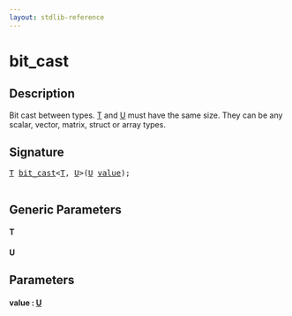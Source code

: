 ```yaml
---
layout: stdlib-reference
---
```


# bit\_cast

## Description

Bit cast between types. <span class='code'><a href="bit_cast.html#typeparam-T" class="code_type">T</a></span> and <span class='code'><a href="bit_cast.html#typeparam-U" class="code_type">U</a></span> must have the same size.
They can be any scalar, vector, matrix, struct or array types.




## Signature 

<pre>
<a href="bit_cast.html#typeparam-T" class="code_type">T</a> <a href="bit_cast.html">bit_cast</a>&lt;<a href="bit_cast.html#typeparam-T" class="code_type">T</a>, <a href="bit_cast.html#typeparam-U" class="code_type">U</a>&gt;(<a href="bit_cast.html#typeparam-U" class="code_type">U</a> <a href="bit_cast.html#decl-value" class="code_param">value</a>);

</pre>

## Generic Parameters

####  <a id="typeparam-T"></a>T
####  <a id="typeparam-U"></a>U

## Parameters

####  <a id="decl-value"></a>value  : [U](bit_cast#typeparam-U)

